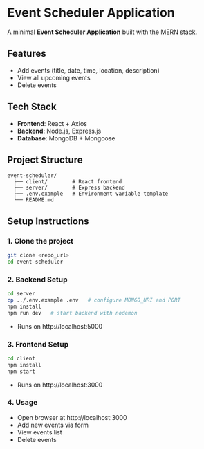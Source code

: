# Event Scheduler Application

A minimal **Event Scheduler Application** built with the MERN stack.

## Features
- Add events (title, date, time, location, description)
- View all upcoming events
- Delete events

## Tech Stack
- **Frontend**: React + Axios
- **Backend**: Node.js, Express.js
- **Database**: MongoDB + Mongoose

## Project Structure
```
event-scheduler/
  ├── client/        # React frontend
  ├── server/        # Express backend
  ├── .env.example   # Environment variable template
  └── README.md
```

## Setup Instructions

### 1. Clone the project
```bash
git clone <repo_url>
cd event-scheduler
```

### 2. Backend Setup
```bash
cd server
cp ../.env.example .env   # configure MONGO_URI and PORT
npm install
npm run dev   # start backend with nodemon
```
- Runs on http://localhost:5000

### 3. Frontend Setup
```bash
cd client
npm install
npm start
```
- Runs on http://localhost:3000

### 4. Usage
- Open browser at http://localhost:3000
- Add new events via form
- View events list
- Delete events

